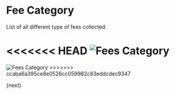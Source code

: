 # Fee Category

List of all different type of fees collected.

<<<<<<< HEAD
<img class="screenshot" alt="Fees Category" src="/docs/assets/img/schools/fees/fee-category.png">
=======
<img class="screenshot" alt="Fees Category" src="{{url_prefix}}/assets/img/schools/fees/fee-category.png">
>>>>>>> ccaba6a395ce8e0526cc059982c83eddcdec9347

{next}